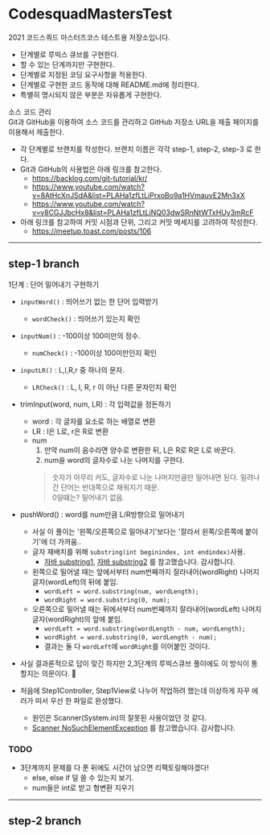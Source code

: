 # CodesquadMastersTest
 2021 코드스쿼드 마스터즈코스 테스트용 저장소입니다.  
 
- 단계별로 루빅스 큐브를 구현한다.
- 할 수 있는 단계까지만 구현한다.
- 단계별로 지정된 코딩 요구사항을 적용한다.
- 단계별로 구현한 코드 동작에 대해 README.md에 정리한다.
- 특별히 명시되지 않은 부분은 자유롭게 구현한다.

소스 코드 관리  
Git과 GitHub을 이용하여 소스 코드를 관리하고 GitHub 저장소 URL을 제출 페이지를 이용해서 제출한다.
- 각 단계별로 브랜치를 작성한다. 브랜치 이름은 각각 step-1, step-2, step-3 로 한다.
- Git과 GitHub의 사용법은 아래 링크를 참고한다.
  - https://backlog.com/git-tutorial/kr/
  - https://www.youtube.com/watch?v=8AtHcXnJSdA&list=PLAHa1zfLtLiPrxoBo9a1HVmauvE2Mn3xX
  - https://www.youtube.com/watch?v=v8CGJJbcHx8&list=PLAHa1zfLtLiNQ03dwSRnNtWTxHUy3mRcF
- 아래 링크를 참고하여 커밋 시점과 단위, 그리고 커밋 메세지를 고려하여 작성한다.
  - https://meetup.toast.com/posts/106
  
- - - 
  
## step-1 branch
1단계 : 단어 밀어내기 구현하기

- `inputWord()` : 띄어쓰기 없는 한 단어 입력받기
  - `wordCheck()` : 띄어쓰기 있는지 확인
- `inputNum()` : -100이상 100미만의 정수.
  - `numCheck()` : -100이상 100미만인지 확인
 
- `inputLR()` : L,l,R,r 중 하나의 문자.
  - `LRCheck()` : L, l, R, r 이 아닌 다른 문자인지 확인
  
- trimInput(word, num, LR) : 각 입력값을 정돈하기
  - word : 각 글자를 요소로 하는 배열로 변환
  - LR : l은 L로, r은 R로 변환
  - num 
    1. 만약 num이 음수라면 양수로 변환한 뒤, L은 R로 R은 L로 바꾼다.
    2. num을 word의 글자수로 나눈 나머지를 구한다.
    > 숫자가 아무리 커도, 글자수로 나눈 나머지만큼만 밀어내면 된다.
    > 밀려나간 단어는 반대쪽으로 채워지기 때문.                                                                                       
    > 0일떄는? 밀어내기 없음.
  
- pushWord() : word를 num만큼 L/R방향으로 밀어내기
  - 사실 이 풀이는 '왼쪽/오른쪽으로 밀어내기'보다는 '잘라서 왼쪽/오른쪽에 붙이기'에 더 가까움..
  - 글자 재배치를 위해 `substring(int beginindex, int endindex)`사용.
    - [자바 substring1](https://jamesdreaming.tistory.com/81), [자바 substring2](https://jhnyang.tistory.com/335) 를 참고했습니다. 감사합니다.
  - 왼쪽으로 밀어낼 때는 앞에서부터 num번째까지 잘라내어(wordRight) 나머지 글자(wordLeft)의 뒤에 붙임.
    - `wordLeft = word.substring(num, wordLength);`
    - `wordRight = word.substring(0, num);`
  - 오른쪽으로 밀어낼 때는 뒤에서부터 num번째까지 잘라내어(wordLeft) 나머지 글자(wordRight)의 앞에 붙임.
    - `wordLeft = word.substring(wordLength - num, wordLength);`
    - `wordRight = word.substring(0, wordLength - num);`
    - 결과는 둘 다 `wordLeft`에 `wordRight`를 이어붙인 것이다.
    
- 사실 결과론적으로 답이 맞긴 하지만 2,3단계의 루빅스큐브 풀이에도 이 방식이 통할지는 의문이다. 🤔
- 처음에 Step1Controller, Step1View로 나누어 작업하려 했는데 이상하게 자꾸 에러가 떠서 우선 한 파일로 완성했다.
  - 원인은 Scanner(System.in)의 잘못된 사용이었던 것 같다.
  - [Scanner NoSuchElementException](https://okky.kr/article/508578) 를 참고했습니다. 감사합니다.
  
### TODO 
- 3단계까지 문제를 다 푼 뒤에도 시간이 남으면 리팩토링해야겠다!
  - else, else if 덜 쓸 수 있는지 보기.
  - num들은 int로 받고 형변환 지우기
    
- - - 

## step-2 branch